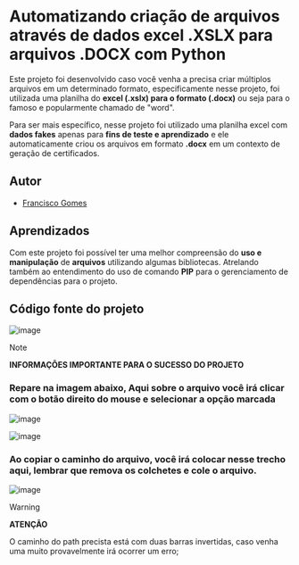
# Automatizando criação de arquivos através de dados excel .XSLX para arquivos .DOCX com Python

Este projeto foi desenvolvido caso você venha a precisa criar múltiplos arquivos em um determinado formato, especificamente nesse projeto, foi utilizada uma planilha do **excel (.xslx) para o formato (.docx)** ou seja para o famoso e popularmente chamado de "word".

Para ser mais específico, nesse projeto foi utilizado uma planilha excel com **dados fakes** apenas para **fins de teste e aprendizado** e ele automaticamente criou os arquivos em formato **.docx** em um contexto de geração de certificados.

## Autor

- [Francisco Gomes](https://www.linkedin.com/in/fgsj-developer/)


## Aprendizados

Com este projeto foi possível ter uma melhor compreensão do **uso e manipulação** de **arquivos** utilizando algumas bibliotecas. Atrelando também ao entendimento do uso de comando **PIP** para o gerenciamento de dependências para o projeto.

## Código fonte do projeto
![image](https://github.com/user-attachments/assets/dcfac0b9-0616-4e4b-a082-1ecbdbde4590)

> [!NOTE]
> **INFORMAÇÕES IMPORTANTE PARA O SUCESSO DO PROJETO**

### Repare na imagem abaixo, Aqui sobre o arquivo você irá clicar com o botão direito do mouse e selecionar a opção marcada 
![image](https://github.com/user-attachments/assets/01f0bd44-fd20-4db6-b6de-23a2ae588f4d)

![image](https://github.com/user-attachments/assets/aebdeb17-a221-43d0-91a7-f07e8a75f829)

### Ao copiar o caminho do arquivo, você irá colocar nesse trecho aqui, lembrar que remova os colchetes e cole o arquivo.
![image](https://github.com/user-attachments/assets/1ac0d1a3-da21-49cc-a0fc-a23b59545026)
> [!WARNING]
> **ATENÇÃO**

O caminho do path precista está com duas barras invertidas, caso venha uma muito provavelmente irá ocorrer um erro;
